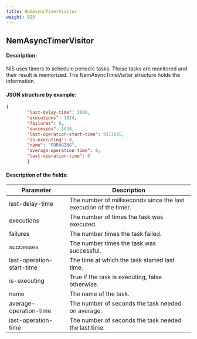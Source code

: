 ```yaml
---
title: NemAsyncTimerVisitor
weight: 929
---
```


 
## NemAsyncTimerVisitor 
#### Description: 
NIS uses timers to schedule periodic tasks. Those tasks are monitored and their result is memorized. The NemAsyncTimeVisitor structure holds the information.

 
#### JSON structure by example: 
```json
{
        "last-delay-time": 3000,
        "executions": 1024,
        "failures": 0,
        "successes": 1024,
        "last-operation-start-time": 9317695,
        "is-executing": 0,
        "name": "FORAGING",
        "average-operation-time": 0,
        "last-operation-time": 0
        }
``` 
#### Description of the fields: 

| Parameter | Description |
|------|------|
| last-delay-time | The number of milliseconds since the last execution of the timer. |
| executions | The number of times the task was executed. |
| failures | The number times the task failed. |
| successes | The number times the task was successful. |
| last-operation-start-time | The time at which the task started last time. |
| is-executing | True if the task is executing, false otherwise. |
| name | The name of the task. |
| average-operation-time | The number of seconds the task needed on average. |
| last-operation-time | The number of seconds the task needed the last time. |

 
